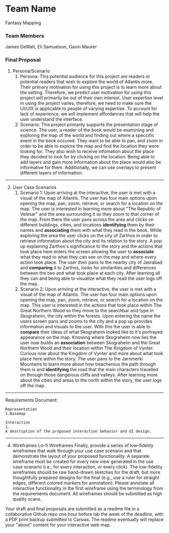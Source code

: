 # Team Name
Fantasy Mapping
### Team Members
James DeWalt, Eli Samuelson, Gavin Maurer
### Final Proposal
1. Persona/Scenario
    1. Persona: This potential audience for this project are readers or potential readers that wish to explore the world of Atlantis more. Their primary motivation for using this project is to learn more about the setting. Therefore, we predict user motivation for using this project will primarily be out of their own interest. User expertise level in using the project varies, therefore, we need to make sure the UI/UIX is applicable to people of varying expertise. To account for lack of experience, we will implement affordances that will help the user understand the interface. 
    2. Scenario: This project primarily supports the presentation stage of science. The user, a reader of the book would be examining and exploring the map of the world and finding out where a speccific event in the book occured. They want to be able to pan, and zoom in order to be able to explore the map and find the location they were looking for. They also wish to receive infomation about the place they decided to look for by clicking on the location. Being able to add layers and gain more information about the place would also be informative for them.   Additionally, we can use overlays to present different layers of information.
----------
2. User Case Scenarios
    1. Scenario 1: Upon arriving at the interactive, the user is met with a visual of the map of Atlantis. The user has four main options upon opening the map, pan, zoom, retrieve, or search for a location on the map. The user is interested in learning more about "The Republic of Velesar" and the area surrounding it so they zoom to that corner of the map. From there the user pans across the area and clicks on different buildings, cities, and locations **identifying** them by their names and **associating** them with what they read in the book. While exploring the area the user clicks on the city of Zarthos in order to retrieve information about the city and its relation to the story. A pop up explaining Zarthos's significance to the story and the actions that took place here enters the screen allowing the user to **associate** what they read to what they can see on the map and where every action took place. The user then pans to the nearby city of Jasrabad and **comparing** it to Zarthos, looks for similarities and differences between the two and what took place at each city. After learning all they can and being able to visualize what they read the user logs off the map. 
    2. Scenario 2: Upon arriving at the interactive, the user is met with a visual of the map of Atlantis. The user has four main options upon opening the map, pan, zoom, retrieve, or search for a location on the map. This user is interested in the actions that took place within The Great Northern Wood so they move to the searchbar and type in Skograheim, the city within the forests. Upon entering the name the users screen pans and zooms to the city and a pop up provides information and visuals to the user. With this the user is able to **compare** their ideas of what Skograheim looked like to it's portrayed appearance on the map. Knowing where Skograheim now lies the user now builds an **association** between Skograheim and the Great Northern Wood and their location within The Kingdom of Vynter. Curious now about the Kingdom of Vynter and more about what took place here within the story. The user pans to the Jarnmerki Mountains to learn more about how treacherous the path through them is and **identifying** the road that the main characters travelled on through those dangerous cliffs and valleys. After learning more about the cities and areas to the north within the story, the user logs off the map.
----------
Requirements Document:

    Representation
    1.Basemap

    Interaction
    1. 
    A description of the proposed interaction behavior and UI design.
    
    








----------
4. Wireframes
Lo-fi Wireframes
Finally, provide a series of low-fidelity wireframes that walk through your use case scenario and that demonstrate the layout of your proposed functionality. A separate wireframe must be created for every new view generated in the use case scenario (i.e., for every interaction, or every click). The low-fidelity wireframes should be raw hand-drawn sketches for the draft, but more thoughtfully prepared designs for the final (e.g., use a ruler for straight edges, different colored markers for annotation). Please annotate all interactive functionality in the first wireframe using the terminology from the requirements document. All wireframes should be submitted as high quality scans.

Your draft and final proposals are submitted as a readme file in a collaborative Github repo one hour before lab the week of the deadline, with a PDF print backup submitted to Canvas. The readme eventually will replace your "about" content for your interactive web map.






